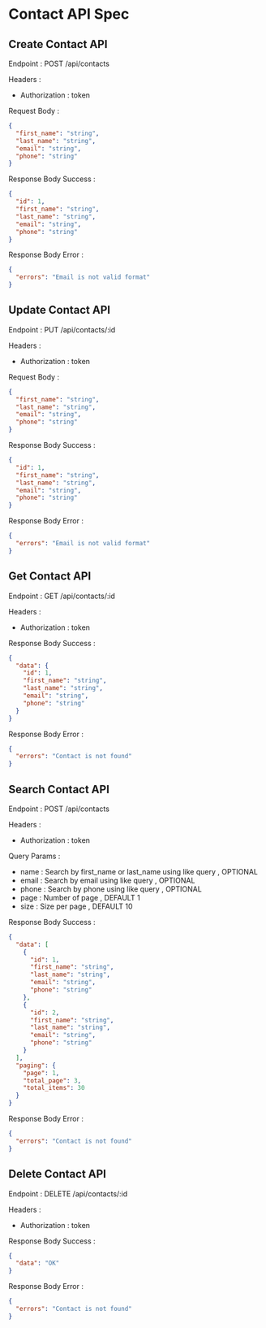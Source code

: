 # Contact API Spec

## Create Contact API

Endpoint : POST /api/contacts

Headers :

- Authorization : token

Request Body :

```json
{
  "first_name": "string",
  "last_name": "string",
  "email": "string",
  "phone": "string"
}
```

Response Body Success :

```json
{
  "id": 1,
  "first_name": "string",
  "last_name": "string",
  "email": "string",
  "phone": "string"
}
```

Response Body Error :

```json
{
  "errors": "Email is not valid format"
}
```

## Update Contact API

Endpoint : PUT /api/contacts/:id

Headers :

- Authorization : token

Request Body :

```json
{
  "first_name": "string",
  "last_name": "string",
  "email": "string",
  "phone": "string"
}
```

Response Body Success :

```json
{
  "id": 1,
  "first_name": "string",
  "last_name": "string",
  "email": "string",
  "phone": "string"
}
```

Response Body Error :

```json
{
  "errors": "Email is not valid format"
}
```

## Get Contact API

Endpoint : GET /api/contacts/:id

Headers :

- Authorization : token

Response Body Success :

```json
{
  "data": {
    "id": 1,
    "first_name": "string",
    "last_name": "string",
    "email": "string",
    "phone": "string"
  }
}
```

Response Body Error :

```json
{
  "errors": "Contact is not found"
}
```

## Search Contact API

Endpoint : POST /api/contacts

Headers :

- Authorization : token

Query Params :

- name : Search by first_name or last_name using like query , OPTIONAL
- email : Search by email using like query , OPTIONAL
- phone : Search by phone using like query , OPTIONAL
- page : Number of page , DEFAULT 1
- size : Size per page , DEFAULT 10

Response Body Success :
```json
{
  "data": [
    {
      "id": 1,
      "first_name": "string",
      "last_name": "string",
      "email": "string",
      "phone": "string"
    },
    {
      "id": 2,
      "first_name": "string",
      "last_name": "string",
      "email": "string",
      "phone": "string"
    }
  ],
  "paging": {
    "page": 1,
    "total_page": 3,
    "total_items": 30
  }
}
```

Response Body Error :
```json
{
  "errors": "Contact is not found"
}
```

## Delete Contact API

Endpoint : DELETE /api/contacts/:id

Headers :

- Authorization : token

Response Body Success :

```json
{
  "data": "OK"
}
```

Response Body Error :

```json
{
  "errors": "Contact is not found"
}
```